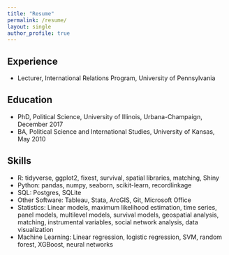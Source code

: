 ```yaml
---
title: "Resume"
permalink: /resume/
layout: single
author_profile: true
---
```


## Experience

- Lecturer, International Relations Program, University of Pennsylvania

## Education

- PhD, Political Science, University of Illinois, Urbana-Champaign, December 2017
- BA, Political Science and International Studies, University of Kansas, May 2010

## Skills

- R: tidyverse, ggplot2, fixest, survival, spatial libraries, matching, Shiny
- Python: pandas, numpy, seaborn, scikit-learn, recordlinkage
- SQL: Postgres, SQLite
- Other Software: Tableau, Stata, ArcGIS, Git, Microsoft Office
- Statistics: Linear models, maximum likelihood estimation, time series, panel models, multilevel models, survival models, geospatial analysis, matching, instrumental variables, social network analysis, data visualization
- Machine Learning: Linear regression, logistic regression, SVM, random forest, XGBoost, neural networks